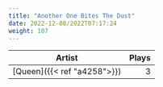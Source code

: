 ```yaml
---
title: "Another One Bites The Dust"
date: 2022-12-08/2022T07:17:24
weight: 107
---
```




 Artist | Plays 
----- | -----:
[Queen]({{< ref "a4258">}}) | 3
